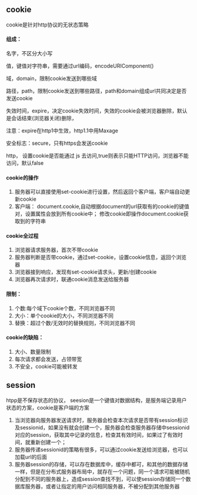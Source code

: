 ## cookie
cookie是针对http协议的无状态策略

#### 组成：

名字，不区分大小写

值，键值对字符串，需要通过url编码，encodeURIComponent()

域，domain，限制cookie发送到哪些域

路径，path，限制cookie发送到哪些路径，path和domain组成url共同决定是否发送cookie

失效时间，expire，决定cookie失效时间，失效的cookie会被浏览器删除，默认是会话结束(浏览器关闭)删除，

注意：expire在http1中生效，http1.1中用Maxage

安全标志：secure，只有https会发送cookie

http， 设置cookie是否能通过 js 去访问,true则表示只能HTTP访问，浏览器不能访问，默认false

#### cookie的操作
1. 服务器可以直接使用set-cookie进行设置，然后返回个客户端，客户端自动更新cookie
2. 客户端：
document.cookie,自动根据document的url获取有的cookie的键值对，设置属性会放到所有cookie中；
修改cookie即操作document.cookie获取到的字符串
#### cookie全过程
1. 浏览器请求服务器，首次不带cookie
2. 服务器判断是否带cookie，通过set-cookie，设置cookie信息，返回个浏览器
3. 浏览器接到响应，发现有set-cookie请求头，更新/创建cookie
4. 浏览器再次请求时，联通cookie消息发送给服务器
#### 限制：
1. 个数:每个域下cookie个数，不同浏览器不同
2. 大小：单个cookie的大小，不同浏览器不同
3. 替换：超过个数/无效时的替换规则，不同浏览器不同

#### cookie的缺陷：
1. 大小、数量限制
2. 每次请求都会发送，占领带宽
3. 不安全，cookie可能被转发

## session
htpp是不保存状态的协议，
seesion是一个键值对数据结构，是服务端记录用户状态的方案，cookie是客户端的方案
1. 当浏览器向服务器发送请求时，服务器会检查本次请求是否带有session标识及sessionid，如果没有就会创建一个，服务器会检查服务器存储中sessionid对应的session，获取其中记录的信息，检查其有效时间，如果过了有效时间，就重新创建一个；
2. 服务器传递sessionid的策略有很多，可以通过cookie发送给浏览器，也可以加载url的后面
3. 服务器session的存储，可以存在数据库中，缓存中都可，和其他的数据存储一样，但是在分布式服务器布局中，就存在一个问题，同一个请求可能被随机分配到不同的服务器上，造成session查找不到，可以使session存储同一个数据库服务器，或者让指定的用户访问相同服务器，不被分配到其他服务器